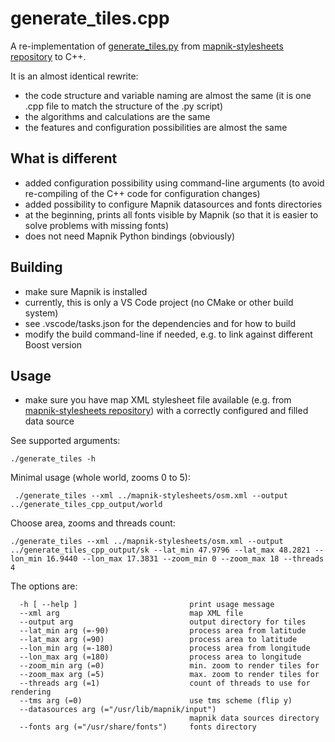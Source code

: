 # generate_tiles.cpp

A re-implementation of [generate_tiles.py](https://github.com/openstreetmap/mapnik-stylesheets/blob/master/generate_tiles.py) from [mapnik-stylesheets repository](https://github.com/openstreetmap/mapnik-stylesheets) to C++.

It is an almost identical rewrite:

- the code structure and variable naming are almost the same (it is one .cpp file to match the structure of the .py script)
- the algorithms and calculations are the same
- the features and configuration possibilities are almost the same

## What is different

- added configuration possibility using command-line arguments (to avoid re-compiling of the C++ code for configuration changes)
- added possibility to configure Mapnik datasources and fonts directories
- at the beginning, prints all fonts visible by Mapnik (so that it is easier to solve problems with missing fonts)
- does not need Mapnik Python bindings (obviously)

## Building

- make sure Mapnik is installed
- currently, this is only a VS Code project (no CMake or other build system)
- see .vscode/tasks.json for the dependencies and for how to build
- modify the build command-line if needed, e.g. to link against different Boost version

## Usage

- make sure you have map XML stylesheet file available (e.g. from [mapnik-stylesheets repository](https://github.com/openstreetmap/mapnik-stylesheets)) with a correctly configured and filled data source

See supported arguments:

```
./generate_tiles -h
```

Minimal usage (whole world, zooms 0 to 5):

```
 ./generate_tiles --xml ../mapnik-stylesheets/osm.xml --output ../generate_tiles_cpp_output/world
```

Choose area, zooms and threads count:

```
./generate_tiles --xml ../mapnik-stylesheets/osm.xml --output ../generate_tiles_cpp_output/sk --lat_min 47.9796 --lat_max 48.2821 --lon_min 16.9440 --lon_max 17.3831 --zoom_min 0 --zoom_max 18 --threads 4
```

The options are:

```
  -h [ --help ]                         print usage message
  --xml arg                             map XML file
  --output arg                          output directory for tiles
  --lat_min arg (=-90)                  process area from latitude
  --lat_max arg (=90)                   process area to latitude
  --lon_min arg (=-180)                 process area from longitude
  --lon_max arg (=180)                  process area to longitude
  --zoom_min arg (=0)                   min. zoom to render tiles for
  --zoom_max arg (=5)                   max. zoom to render tiles for
  --threads arg (=1)                    count of threads to use for rendering
  --tms arg (=0)                        use tms scheme (flip y)
  --datasources arg (="/usr/lib/mapnik/input")
                                        mapnik data sources directory
  --fonts arg (="/usr/share/fonts")     fonts directory

```
